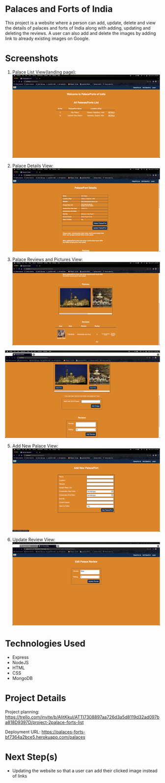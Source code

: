 # Palaces and Forts of India
This project is a website where a person can add, update, delete and view the details of palaces and forts of India along with adding, updating and deleting the reviews. A user can also add and delete the images by adding link to already existing images on Google.

# Screenshots
1) Palace List View(landing page):
![Palace List View(landing page)](/public/images-for-readme/palace-list-view.png/?raw=true)

2) Palace Details View:
![Palace Details View](/public/images-for-readme/palace-detail-view.png/?raw=true)

3) Palace Reviews and Pictures View:
![Palace Reviews and Pictures View](/public/images-for-readme/palace-picture-and-reviews-view.png/?raw=true)

![Add And Update Reviews and Pictures View](/public/images-for-readme/add-and-update-picture-and-reviews.png/?raw=true)

5) Add New Palace View:
![Add New Palace View](/public/images-for-readme/add-new-palace.png?raw=true)

6) Update Review View:
![Update Review View](/public/images-for-readme/update-review.png/?raw=true)

# Technologies Used

- Express
- NodeJS
- HTML
- CSS
- MongoDB

# Project Details

Project planning: https://trello.com/invite/b/AIitKkul/ATTI7308897aa726d3a5d8119d32ad097ba818D9397D/project-2palace-forts-list


Deployment URL: https://palaces-forts-bf7364a2bce5.herokuapp.com/palaces

# Next Step(s)

- Updating the website so that a user can add their clicked image instead of links
